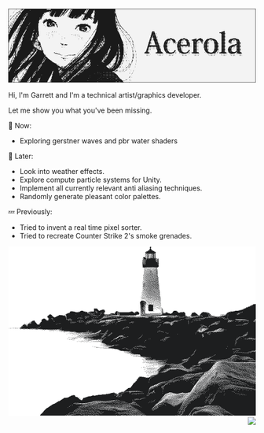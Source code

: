 ![Banner](./KoumeBanner.png)

Hi, I'm Garrett and I'm a technical artist/graphics developer. 

Let me show you what you've been missing.

💬 Now:
- Exploring gerstner waves and pbr water shaders

💭 Later:
- Look into weather effects.
- Explore compute particle systems for Unity.
- Implement all currently relevant anti aliasing techniques. 
- Randomly generate pleasant color palettes.

💤 Previously:
- Tried to invent a real time pixel sorter.
- Tried to recreate Counter Strike 2's smoke grenades.

<div align="right">
<img src="lighthouse2.png">
</br>
</div>
<img align="right" src="https://komarev.com/ghpvc/?username=garrettgunnell&color=e95c7d&label=Views">
